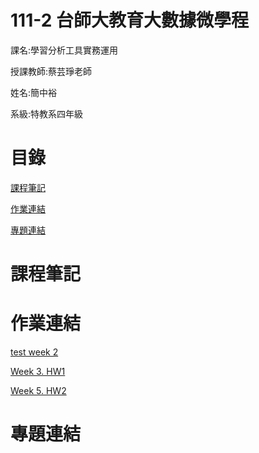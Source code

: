 # 111-2 台師大教育大數據微學程

課名:學習分析工具實務運用

授課教師:蔡芸琤老師

姓名:簡中裕

系級:特教系四年級

# 目錄

[課程筆記](https://github.com/emeraldChung/LAT/blob/main/README.md#%E8%AA%B2%E7%A8%8B%E7%AD%86%E8%A8%98)

[作業連結](https://github.com/emeraldChung/LAT/blob/main/README.md#%E4%BD%9C%E6%A5%AD%E9%80%A3%E7%B5%90)

[專題連結](https://github.com/emeraldChung/LAT/blob/main/README.md#%E5%B0%88%E9%A1%8C%E9%80%A3%E7%B5%90)


# 課程筆記

# 作業連結

[test week 2](https://github.com/emeraldChung/LAT/blob/main/test%20week%202.ipynb)

[Week 3. HW1](https://github.com/emeraldChung/LAT/blob/main/HW1%20week3.ipynb)

[Week 5. HW2](https://github.com/emeraldChung/LAT/blob/main/HW1%E3%80%812%20%20week3%E3%80%815.ipynb)

# 專題連結
